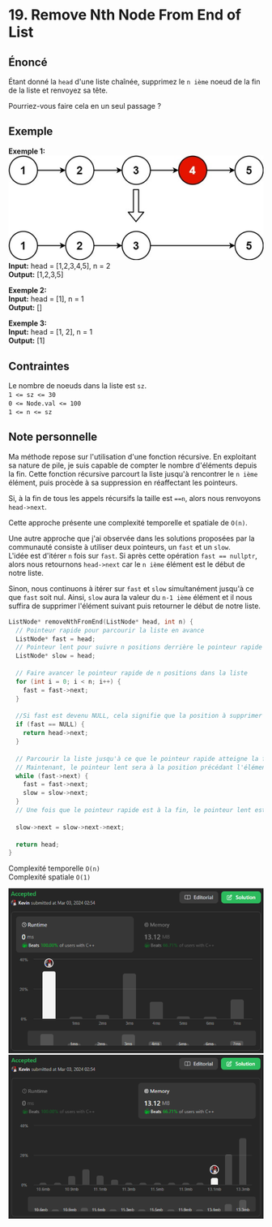 # 19. Remove Nth Node From End of List

## Énoncé

Étant donné la `head` d'une liste chaînée, supprimez le `n ième` noeud de la fin de la liste et renvoyez sa tête.

Pourriez-vous faire cela en un seul passage ?

## Exemple

**Exemple 1:**  
<img src="../imgs/0019-img1.jpg"/>  
**Input:** head = [1,2,3,4,5], n = 2  
**Output:** [1,2,3,5]

**Exemple 2:**  
**Input:** head = [1], n = 1  
**Output:** []

**Exemple 3:**  
**Input:** head = [1, 2], n = 1  
**Output:** [1]

## Contraintes

Le nombre de noeuds dans la liste est `sz`.  
`1 <= sz <= 30`  
`0 <= Node.val <= 100`  
`1 <= n <= sz`

## Note personnelle

Ma méthode repose sur l'utilisation d'une fonction récursive. En exploitant sa nature de pile, je suis capable de compter le nombre d'éléments depuis la fin. Cette fonction récursive parcourt la liste jusqu'à rencontrer le `n ième` élément, puis procède à sa suppression en réaffectant les pointeurs.

Si, à la fin de tous les appels récursifs la taille est `==n`, alors nous renvoyons `head->next`.

Cette approche présente une complexité temporelle et spatiale de `O(n)`.

Une autre approche que j'ai observée dans les solutions proposées par la communauté consiste à utiliser deux pointeurs, un `fast` et un `slow`.  
L'idée est d'itérer `n` fois sur `fast`. Si après cette opération `fast == nullptr`, alors nous retournons `head->next` car le `n ième` élément est le début de notre liste.

Sinon, nous continuons à itérer sur `fast` et `slow` simultanément jusqu'à ce que `fast` soit nul. Ainsi, `slow` aura la valeur du `n-1 ième` élément et il nous suffira de supprimer l'élément suivant puis retourner le début de notre liste.

```cpp
ListNode* removeNthFromEnd(ListNode* head, int n) {
  // Pointeur rapide pour parcourir la liste en avance
  ListNode* fast = head;
  // Pointeur lent pour suivre n positions derrière le pointeur rapide
  ListNode* slow = head;

  // Faire avancer le pointeur rapide de n positions dans la liste
  for (int i = 0; i < n; i++) {
    fast = fast->next;
  }

  //Si fast est devenu NULL, cela signifie que la position à supprimer est la première élément de la liste, donc on renvoie head->next
  if (fast == NULL) {
    return head->next;
  }

  // Parcourir la liste jusqu'à ce que le pointeur rapide atteigne la fin
  // Maintenant, le pointeur lent sera à la position précédant l'élément à supprimer
  while (fast->next) {
    fast = fast->next;
    slow = slow->next;
  }
  // Une fois que le pointeur rapide est à la fin, le pointeur lent est juste avant  l'élément à supprimer. Ainsi, on le supprime en ajustant les pointeurs.

  slow->next = slow->next->next;

  return head;
}
```

Complexité temporelle `O(n)`  
Complexité spatiale `O(1)`

<img src="../imgs/0019-runtime.png"/>
<img src="../imgs/0019-memory.png"/>
